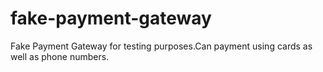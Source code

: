 # fake-payment-gateway
Fake Payment Gateway for testing purposes.Can payment using cards as well as phone numbers.
